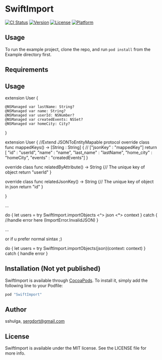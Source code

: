 # SwiftImport

[![CI Status](http://img.shields.io/travis/sshulga/SwiftImport.svg?style=flat)](https://travis-ci.org/sshulga/SwiftImport)
[![Version](https://img.shields.io/cocoapods/v/SwiftImport.svg?style=flat)](http://cocoapods.org/pods/SwiftImport)
[![License](https://img.shields.io/cocoapods/l/SwiftImport.svg?style=flat)](http://cocoapods.org/pods/SwiftImport)
[![Platform](https://img.shields.io/cocoapods/p/SwiftImport.svg?style=flat)](http://cocoapods.org/pods/SwiftImport)

## Usage

To run the example project, clone the repo, and run `pod install` from the Example directory first.

## Requirements

## Usage

extension User {

    @NSManaged var lastName: String?
    @NSManaged var name: String?
    @NSManaged var userId: NSNumber?
    @NSManaged var createdEvents: NSSet?
    @NSManaged var homeCity: City?

}

extension User { //Extend JSONToEntityMapable protocol
   override class func mappedKeys() -> [String : String] { // ["jsonKey" : "mappedKey"]
      return [ "id" : "userId", "name" : "name", "last_name" : "lastName", "home_city" : "homeCity", "events" : "createdEvents"]
   }

   override class func relatedByAttribute() -> String {// The unique key of object
      return "userId"
   }
   
   override class func relatedJsonKey() -> String {// The unique key of object in json
      return "id"
   }
   
}

...

do {
	 let users = try SwiftImport<User>.importObjects <^> json <*> context 
} catch {
	//handle error here (ImportError.InvalidJSON)
}

...

or if u prefer normal  sintax ;)

do {
    let users = try SwiftImport<User>.importObjects(json)(context: context)
} catch {
	handle error
}

## Installation (Not yet published)

SwiftImport is available through [CocoaPods](http://cocoapods.org). To install
it, simply add the following line to your Podfile:

```ruby
pod "SwiftImport"
```

## Author

sshulga, sergdort@gmail.com

## License

SwiftImport is available under the MIT license. See the LICENSE file for more info.
